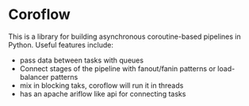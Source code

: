 # Coroflow

This is a library for building asynchronous coroutine-based pipelines in Python.
Useful features include:

* pass data between tasks with queues
* Connect stages of the pipeline with fanout/fanin patterns or load-balancer patterns
* mix in blocking taks, coroflow will run it in threads
* has an apache ariflow like api for connecting tasks

